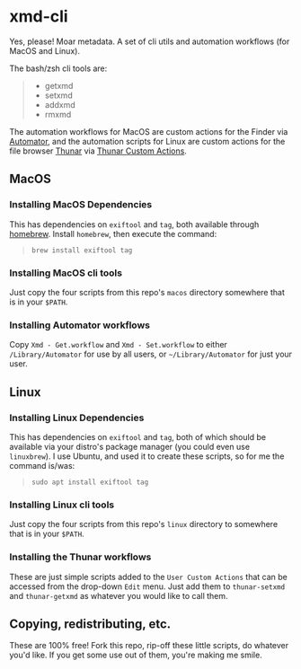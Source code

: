 # xmd-cli
Yes, please! Moar metadata. A set of cli utils and automation workflows (for MacOS and Linux).

The bash/zsh cli tools are:
> * getxmd
> * setxmd
> * addxmd
> * rmxmd

The automation workflows for MacOS are custom actions for the Finder via [Automator](https://developer.apple.com/documentation/automator), and the automation scripts for Linux are custom actions for the file browser [Thunar](https://github.com/xfce-mirror/thunar) via [Thunar Custom Actions](https://www.google.com/url?sa=t&rct=j&q=&esrc=s&source=web&cd=&cad=rja&uact=8&ved=2ahUKEwjokqTL-c_pAhXDX80KHSUmCEAQFjADegQIBRAB&url=https%3A%2F%2Fhelp.ubuntu.com%2Fcommunity%2FThunarCustomActions&usg=AOvVaw3lmkEFBiiL3HGDgpi_FRGR).  

## MacOS

### Installing MacOS Dependencies
This has dependencies on `exiftool` and `tag`, both available through [homebrew](https://formulae.brew.sh/). Install `homebrew`, then execute the command:
> `brew install exiftool tag`

### Installing MacOS cli tools
Just copy the four scripts from this repo's `macos` directory somewhere that is in your `$PATH`.

### Installing Automator workflows
Copy `Xmd - Get.workflow` and `Xmd - Set.workflow` to either `/Library/Automator` for use by all users, or `~/Library/Automator` for just your user.


## Linux

### Installing Linux Dependencies
This has dependencies on `exiftool` and `tag`, both of which should be available via your distro's package manager (you could even use `linuxbrew`). I use Ubuntu, and used it to create these scripts, so for me the command is/was: 
> `sudo apt install exiftool tag`

### Installing Linux cli tools
Just copy the four scripts from this repo's `linux` directory to somewhere that is in your `$PATH`.

### Installing the Thunar workflows
These are just simple scripts added to the `User Custom Actions` that can be accessed from the drop-down `Edit` menu. Just add them to `thunar-setxmd` and `thunar-getxmd` as whatever you would like to call them.

## Copying, redistributing, etc.
These are 100% free! Fork this repo, rip-off these little scripts, do whatever you'd like. If you get some use out of them, you're making me smile. 
